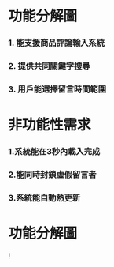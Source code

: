 # 功能分解圖
### 1.	能支援商品評論輸入系統
### 2.	提供共同關鍵字搜尋
### 3. 用戶能選擇留言時間範圍

# 非功能性需求
### 1.系統能在3秒內載入完成
### 2.能同時封鎖虛假留言者
### 3.系統能自動熱更新

# 功能分解圖
! [](功能分解圖)
